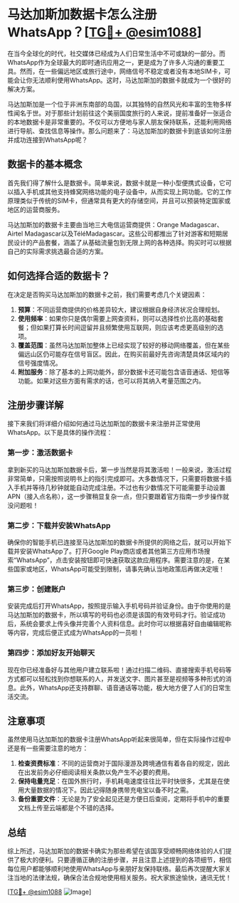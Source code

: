 # 马达加斯加数据卡怎么注册WhatsApp？[[TG💪+ @esim1088](https://t.me/s/esim1088)]

在当今全球化的时代，社交媒体已经成为人们日常生活中不可或缺的一部分。而WhatsApp作为全球最大的即时通讯应用之一，更是成为了许多人沟通的重要工具。然而，在一些偏远地区或旅行途中，网络信号不稳定或者没有本地SIM卡，可能会让你无法顺利使用WhatsApp。这时，马达加斯加的数据卡就成为一个很好的解决方案。

马达加斯加是一个位于非洲东南部的岛国，以其独特的自然风光和丰富的生物多样性闻名于世。对于那些计划前往这个美丽国度旅行的人来说，提前准备好一张适合的本地数据卡是非常重要的。不仅可以方便地与家人朋友保持联系，还能利用网络进行导航、查找信息等操作。那么问题来了：马达加斯加的数据卡到底该如何注册并成功连接到WhatsApp呢？

## 数据卡的基本概念

首先我们得了解什么是数据卡。简单来说，数据卡就是一种小型便携式设备，它可以插入手机或其他支持蜂窝网络功能的电子设备中，从而实现上网功能。它的工作原理类似于传统的SIM卡，但通常具有更大的存储空间，并且可以预装特定国家或地区的运营商服务。

马达加斯加的数据卡主要由当地三大电信运营商提供：Orange Madagascar、Airtel Madagascar以及TéléMadagascar。这些公司都推出了针对游客和短期居民设计的产品套餐，涵盖了从基础流量包到无限上网的各种选择。购买时可以根据自己的实际需求挑选最合适的方案。

## 如何选择合适的数据卡？

在决定是否购买马达加斯加的数据卡之前，我们需要考虑几个关键因素：

1. **预算**：不同运营商提供的价格差异较大，建议根据自身经济状况合理规划。
2. **使用频率**：如果你只是偶尔需要上网查资料，则可以选择性价比高的基础套餐；但如果打算长时间逗留并且频繁使用互联网，则应该考虑更高级别的选项。
3. **覆盖范围**：虽然马达加斯加整体上已经实现了较好的移动网络覆盖，但在某些偏远山区仍可能存在信号盲区。因此，在购买前最好先咨询清楚具体区域内的信号强度情况。
4. **附加服务**：除了基本的上网功能外，部分数据卡还可能包含语音通话、短信等功能。如果对这些方面有需求的话，也可以将其纳入考量范围之内。

## 注册步骤详解

接下来我们将详细介绍如何通过马达加斯加的数据卡来注册并正常使用WhatsApp。以下是具体的操作流程：

### 第一步：激活数据卡

拿到新买的马达加斯加数据卡后，第一步当然是将其激活啦！一般来说，激活过程非常简单，只需按照说明书上的指引完成即可。大多数情况下，只需要将数据卡插入手机并等待几秒钟就能自动完成注册。不过也有少数情况下可能需要手动设置APN（接入点名称），这一步骤稍显复杂一点，但只要跟着官方指南一步步操作就没问题啦！

### 第二步：下载并安装WhatsApp

确保你的智能手机已连接至马达加斯加的数据卡所提供的网络之后，就可以开始下载并安装WhatsApp了。打开Google Play商店或者其他第三方应用市场搜索“WhatsApp”，点击安装按钮即可快速获取这款应用程序。需要注意的是，在某些国家或地区，WhatsApp可能受到限制，请事先确认当地政策后再做决定哦！

### 第三步：创建账户

安装完成后打开WhatsApp，按照提示输入手机号码并验证身份。由于你使用的是马达加斯加的数据卡，所以填写的号码也必须是该国的有效号码才行。验证成功后，系统会要求上传头像并完善个人资料信息。此时你可以根据喜好自由编辑昵称等内容，完成后便正式成为WhatsApp的一员啦！

### 第四步：添加好友开始聊天

现在你已经准备好与其他用户建立联系啦！通过扫描二维码、直接搜索手机号码等方式都可以轻松找到你想联系的人，并发送文字、图片甚至是视频等多种形式的消息。此外，WhatsApp还支持群聊、语音通话等功能，极大地方便了人们的日常生活交流。

## 注意事项

虽然使用马达加斯加的数据卡注册WhatsApp听起来很简单，但在实际操作过程中还是有一些需要注意的地方：

1. **检查资费标准**：不同的运营商对于国际漫游及跨境通信有着各自的规定，因此在出发前务必仔细阅读相关条款以免产生不必要的费用。
2. **保持电量充足**：在国外旅行时，手机耗电速度往往比平时快很多，尤其是在使用大量数据的情况下。因此记得随身携带充电宝以备不时之需。
3. **备份重要文件**：无论是为了安全起见还是方便日后查阅，定期将手机中的重要文档上传至云端都是个不错的选择。

## 总结

综上所述，马达加斯加的数据卡确实为那些希望在该国享受顺畅网络体验的人们提供了极大的便利。只要遵循正确的注册步骤，并且注意上述提到的各项细节，相信每位用户都能够顺利地使用WhatsApp与亲朋好友保持联络。最后再次提醒大家关注当地的法律法规，确保合法合规地使用相关服务。祝大家旅途愉快，通讯无忧！

[[TG💪+ @esim1088](https://t.me/s/esim1088) ![Image](https://i.postimg.cc/4NQfJmqS/Snipaste-2025-05-13-00-14-12.png)]
